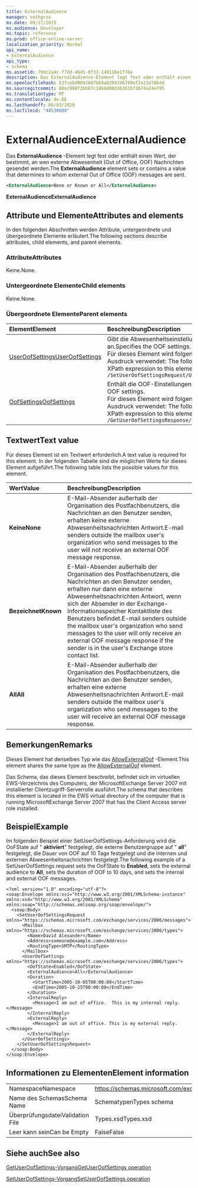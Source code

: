 ```yaml
---
title: ExternalAudience
manager: sethgros
ms.date: 09/17/2015
ms.audience: Developer
ms.topic: reference
ms.prod: office-online-server
localization_priority: Normal
api_name:
- ExternalAudience
api_type:
- schema
ms.assetid: 79dc2a4c-f7dd-46d1-8f31-149116e1f76e
description: Das ExternalAudience-Element legt fest oder enthält einen Wert, der bestimmt, an wen externe Abwesenheit (Out of Office, OOF) Nachrichten gesendet werden.
ms.openlocfilehash: b3fcebd9042b07bb9a8294196799ef2a13d78bdd
ms.sourcegitcommit: 88ec988f2bb67c1866d06b361615f3674a24e795
ms.translationtype: MT
ms.contentlocale: de-DE
ms.lasthandoff: 06/03/2020
ms.locfileid: "44530600"
---
```

# <a name="externalaudience"></a><span data-ttu-id="eb119-103">ExternalAudience</span><span class="sxs-lookup"><span data-stu-id="eb119-103">ExternalAudience</span></span>

<span data-ttu-id="eb119-104">Das **ExternalAudience** -Element legt fest oder enthält einen Wert, der bestimmt, an wen externe Abwesenheit (Out of Office, OOF) Nachrichten gesendet werden.</span><span class="sxs-lookup"><span data-stu-id="eb119-104">The **ExternalAudience** element sets or contains a value that determines to whom external Out of Office (OOF) messages are sent.</span></span> 
  
```xml
<ExternalAudience>None or Known or All</ExternalAudience>
```

 <span data-ttu-id="eb119-105">**ExternalAudience**</span><span class="sxs-lookup"><span data-stu-id="eb119-105">**ExternalAudience**</span></span>
## <a name="attributes-and-elements"></a><span data-ttu-id="eb119-106">Attribute und Elemente</span><span class="sxs-lookup"><span data-stu-id="eb119-106">Attributes and elements</span></span>

<span data-ttu-id="eb119-107">In den folgenden Abschnitten werden Attribute, untergeordnete und übergeordnete Elemente erläutert.</span><span class="sxs-lookup"><span data-stu-id="eb119-107">The following sections describe attributes, child elements, and parent elements.</span></span>
  
### <a name="attributes"></a><span data-ttu-id="eb119-108">Attribute</span><span class="sxs-lookup"><span data-stu-id="eb119-108">Attributes</span></span>

<span data-ttu-id="eb119-109">Keine.</span><span class="sxs-lookup"><span data-stu-id="eb119-109">None.</span></span>
  
### <a name="child-elements"></a><span data-ttu-id="eb119-110">Untergeordnete Elemente</span><span class="sxs-lookup"><span data-stu-id="eb119-110">Child elements</span></span>

<span data-ttu-id="eb119-111">Keine.</span><span class="sxs-lookup"><span data-stu-id="eb119-111">None.</span></span>
  
### <a name="parent-elements"></a><span data-ttu-id="eb119-112">Übergeordnete Elemente</span><span class="sxs-lookup"><span data-stu-id="eb119-112">Parent elements</span></span>

|<span data-ttu-id="eb119-113">**Element**</span><span class="sxs-lookup"><span data-stu-id="eb119-113">**Element**</span></span>|<span data-ttu-id="eb119-114">**Beschreibung**</span><span class="sxs-lookup"><span data-stu-id="eb119-114">**Description**</span></span>|
|:-----|:-----|
|[<span data-ttu-id="eb119-115">UserOofSettings</span><span class="sxs-lookup"><span data-stu-id="eb119-115">UserOofSettings</span></span>](useroofsettings.md) <br/> |<span data-ttu-id="eb119-116">Gibt die Abwesenheitseinstellungen an.</span><span class="sxs-lookup"><span data-stu-id="eb119-116">Specifies the OOF settings.</span></span>  <br/> <span data-ttu-id="eb119-117">Für dieses Element wird folgender XPath-Ausdruck verwendet: </span><span class="sxs-lookup"><span data-stu-id="eb119-117">The following is the XPath expression to this element:</span></span>  <br/>  `/SetUserOofSettingsRequest/UserOofSettings` <br/> |
|[<span data-ttu-id="eb119-118">OofSettings</span><span class="sxs-lookup"><span data-stu-id="eb119-118">OofSettings</span></span>](oofsettings.md) <br/> |<span data-ttu-id="eb119-119">Enthält die OOF-Einstellungen.</span><span class="sxs-lookup"><span data-stu-id="eb119-119">Contains the OOF settings.</span></span>  <br/> <span data-ttu-id="eb119-120">Für dieses Element wird folgender XPath-Ausdruck verwendet: </span><span class="sxs-lookup"><span data-stu-id="eb119-120">The following is the XPath expression to this element:</span></span>  <br/>  `/GetUserOofSettingsResponse/OofSettings` <br/> |
   
## <a name="text-value"></a><span data-ttu-id="eb119-121">Textwert</span><span class="sxs-lookup"><span data-stu-id="eb119-121">Text value</span></span>

<span data-ttu-id="eb119-122">Für dieses Element ist ein Textwert erforderlich.</span><span class="sxs-lookup"><span data-stu-id="eb119-122">A text value is required for this element.</span></span> <span data-ttu-id="eb119-123">In der folgenden Tabelle sind die möglichen Werte für dieses Element aufgeführt.</span><span class="sxs-lookup"><span data-stu-id="eb119-123">The following table lists the possible values for this element.</span></span>
  
|<span data-ttu-id="eb119-124">**Wert**</span><span class="sxs-lookup"><span data-stu-id="eb119-124">**Value**</span></span>|<span data-ttu-id="eb119-125">**Beschreibung**</span><span class="sxs-lookup"><span data-stu-id="eb119-125">**Description**</span></span>|
|:-----|:-----|
|<span data-ttu-id="eb119-126">**Keine**</span><span class="sxs-lookup"><span data-stu-id="eb119-126">**None**</span></span> <br/> |<span data-ttu-id="eb119-127">E-Mail-Absender außerhalb der Organisation des Postfachbenutzers, die Nachrichten an den Benutzer senden, erhalten keine externe Abwesenheitsnachrichten Antwort.</span><span class="sxs-lookup"><span data-stu-id="eb119-127">E-mail senders outside the mailbox user's organization who send messages to the user will not receive an external OOF message response.</span></span>  <br/> |
|<span data-ttu-id="eb119-128">**Bezeichnet**</span><span class="sxs-lookup"><span data-stu-id="eb119-128">**Known**</span></span> <br/> |<span data-ttu-id="eb119-129">E-Mail-Absender außerhalb der Organisation des Postfachbenutzers, die Nachrichten an den Benutzer senden, erhalten nur dann eine externe Abwesenheitsnachrichten Antwort, wenn sich der Absender in der Exchange-Informationsspeicher Kontaktliste des Benutzers befindet.</span><span class="sxs-lookup"><span data-stu-id="eb119-129">E-mail senders outside the mailbox user's organization who send messages to the user will only receive an external OOF message response if the sender is in the user's Exchange store contact list.</span></span>  <br/> |
|<span data-ttu-id="eb119-130">**All**</span><span class="sxs-lookup"><span data-stu-id="eb119-130">**All**</span></span> <br/> |<span data-ttu-id="eb119-131">E-Mail-Absender außerhalb der Organisation des Postfachbenutzers, die Nachrichten an den Benutzer senden, erhalten eine externe Abwesenheitsnachrichten Antwort.</span><span class="sxs-lookup"><span data-stu-id="eb119-131">E-mail senders outside the mailbox user's organization who send messages to the user will receive an external OOF message response.</span></span>  <br/> |
   
## <a name="remarks"></a><span data-ttu-id="eb119-132">Bemerkungen</span><span class="sxs-lookup"><span data-stu-id="eb119-132">Remarks</span></span>

<span data-ttu-id="eb119-133">Dieses Element hat denselben Typ wie das [AllowExternalOof](allowexternaloof.md) -Element.</span><span class="sxs-lookup"><span data-stu-id="eb119-133">This element shares the same type as the [AllowExternalOof](allowexternaloof.md) element.</span></span> 
  
<span data-ttu-id="eb119-134">Das Schema, das dieses Element beschreibt, befindet sich im virtuellen EWS-Verzeichnis des Computers, der MicrosoftExchange Server 2007 mit installierter Clientzugriff-Serverrolle ausführt.</span><span class="sxs-lookup"><span data-stu-id="eb119-134">The schema that describes this element is located in the EWS virtual directory of the computer that is running MicrosoftExchange Server 2007 that has the Client Access server role installed.</span></span>
  
## <a name="example"></a><span data-ttu-id="eb119-135">Beispiel</span><span class="sxs-lookup"><span data-stu-id="eb119-135">Example</span></span>

<span data-ttu-id="eb119-136">Im folgenden Beispiel einer SetUserOofSettings-Anforderung wird die OoFState auf " **aktiviert**" festgelegt, die externe Benutzergruppe auf " **all**" festgelegt, die Dauer von OOF auf 10 Tage festgelegt und die internen und externen Abwesenheitsnachrichten festgelegt.</span><span class="sxs-lookup"><span data-stu-id="eb119-136">The following example of a SetUserOofSettings request sets the OoFState to **Enabled**, sets the external audience to **All**, sets the duration of OOF to 10 days, and sets the internal and external OOF messages.</span></span>
  
```
<?xml version="1.0" encoding="utf-8"?>
<soap:Envelope xmlns:xsi="http://www.w3.org/2001/XMLSchema-instance" xmlns:xsd="http://www.w3.org/2001/XMLSchema" xmlns:soap="http://schemas.xmlsoap.org/soap/envelope/">
  <soap:Body>
    <SetUserOofSettingsRequest xmlns="https://schemas.microsoft.com/exchange/services/2006/messages">
      <Mailbox xmlns="https://schemas.microsoft.com/exchange/services/2006/types">
        <Name>David Alexander</Name>
        <Address>someone@example.com</Address>
        <RoutingType>SMTP</RoutingType>
      </Mailbox>
      <UserOofSettings xmlns="https://schemas.microsoft.com/exchange/services/2006/types">
        <OofState>Enabled</OofState>
        <ExternalAudience>All</ExternalAudience>
        <Duration>
          <StartTime>2005-10-05T00:00:00</StartTime>
          <EndTime>2005-10-25T00:00:00</EndTime>
        </Duration>
        <InternalReply>
          <Message>I am out of office.  This is my internal reply.</Message>
        </InternalReply>
        <ExternalReply>
          <Message>I am out of office. This is my external reply.</Message>
        </ExternalReply>
      </UserOofSettings>
    </SetUserOofSettingsRequest>
  </soap:Body>
</soap:Envelope>
```

## <a name="element-information"></a><span data-ttu-id="eb119-137">Informationen zu Elementen</span><span class="sxs-lookup"><span data-stu-id="eb119-137">Element information</span></span>

|||
|:-----|:-----|
|<span data-ttu-id="eb119-138">Namespace</span><span class="sxs-lookup"><span data-stu-id="eb119-138">Namespace</span></span>  <br/> |https://schemas.microsoft.com/exchange/services/2006/types  <br/> |
|<span data-ttu-id="eb119-139">Name des Schemas</span><span class="sxs-lookup"><span data-stu-id="eb119-139">Schema Name</span></span>  <br/> |<span data-ttu-id="eb119-140">Schematypen</span><span class="sxs-lookup"><span data-stu-id="eb119-140">Types schema</span></span>  <br/> |
|<span data-ttu-id="eb119-141">Überprüfungsdatei</span><span class="sxs-lookup"><span data-stu-id="eb119-141">Validation File</span></span>  <br/> |<span data-ttu-id="eb119-142">Types.xsd</span><span class="sxs-lookup"><span data-stu-id="eb119-142">Types.xsd</span></span>  <br/> |
|<span data-ttu-id="eb119-143">Leer kann sein</span><span class="sxs-lookup"><span data-stu-id="eb119-143">Can be Empty</span></span>  <br/> |<span data-ttu-id="eb119-144">False</span><span class="sxs-lookup"><span data-stu-id="eb119-144">False</span></span>  <br/> |
   
## <a name="see-also"></a><span data-ttu-id="eb119-145">Siehe auch</span><span class="sxs-lookup"><span data-stu-id="eb119-145">See also</span></span>



[<span data-ttu-id="eb119-146">GetUserOofSettings-Vorgang</span><span class="sxs-lookup"><span data-stu-id="eb119-146">GetUserOofSettings operation</span></span>](getuseroofsettings-operation.md)
  
[<span data-ttu-id="eb119-147">SetUserOofSettings-Vorgang</span><span class="sxs-lookup"><span data-stu-id="eb119-147">SetUserOofSettings operation</span></span>](setuseroofsettings-operation.md)

